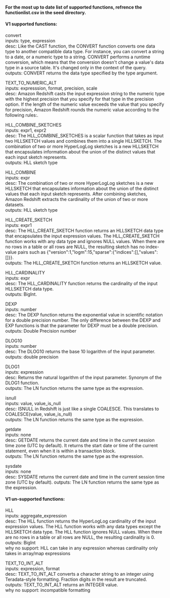 #### For the most up to date list of supported functions, refrence the functionlist.csv in the seed directory.

#### V1 supported functions: 

convert <br>
inputs: type, expression <br>
desc: Like the CAST function, the CONVERT function converts one data type to another compatible data type. For instance, you can convert a string to a date, or a numeric type to a string. CONVERT performs a runtime conversion, which means that the conversion doesn't change a value's data type in a source table. It's changed only in the context of the query. <br>
outputs: CONVERT returns the data type specified by the type argument. <br>

TEXT_TO_NUMERIC_ALT <br>
inputs: expresssion, format, precision, scale <br>
desc: Amazon Redshift casts the input expression string to the numeric type with the highest precision that you specify for that type in the precision option. If the length of the numeric value exceeds the value that you specify for precision, Amazon Redshift rounds the numeric value according to the following rules:. <br>

HLL_COMBINE_SKETCHES <br>
inputs: expr1, expr2 <br>
desc: The HLL_COMBINE_SKETCHES is a scalar function that takes as input two HLLSKETCH values and combines them into a single HLLSKETCH.
The combination of two or more HyperLogLog sketches is a new HLLSKETCH that encapsulates information about the union of the distinct values that each input sketch represents. <br>
outputs: HLL sketch type <br>

HLL_COMBINE <br>
inputs: expr <br>
desc: The combination of two or more HyperLogLog sketches is a new HLLSKETCH that encapsulates information about the union of the distinct values that each input sketch represents. After combining sketches, Amazon Redshift extracts the cardinality of the union of two or more datasets. <br>
outputs: HLL sketch type <br>

HLL_CREATE_SKETCH <br>
inputs: expr1 <br>
desc: The HLL_CREATE_SKETCH function returns an HLLSKETCH data type that encapsulates the input expression values. The HLL_CREATE_SKETCH function works with any data type and ignores NULL values. When there are no rows in a table or all rows are NULL, the resulting sketch has no index-value pairs such as {"version":1,"logm":15,"sparse":{"indices":[],"values":[]}}. <br>
outputs: The HLL_CREATE_SKETCH function returns an HLLSKETCH value. <br>

HLL_CARDINALITY <br>
inputs: expr <br>
desc: The HLL_CARDINALITY function returns the cardinality of the input HLLSKETCH data type. <br>
outputs: BigInt. <br>

DEXP <br>
inputs: number <br>
desc: The DEXP function returns the exponential value in scientific notation for a double precision number. The only difference between the DEXP and EXP functions is that the parameter for DEXP must be a double precision. <br>
outputs: Double Precision number <br>

DLOG10 <br>
inputs: number <br>
desc: The DLOG10 returns the base 10 logarithm of the input parameter. <br>
outputs: double precision <br>

DLOG1 <br>
inputs: expression <br>
desc: Returns the natural logarithm of the input parameter. Synonym of the DLOG1 function. <br>
outputs: The LN function returns the same type as the expression. <br>

isnull <br>
inputs: value, value_is_null <br>
desc: ISNULL in Redshift is just like a single COALESCE. This translates to COALESCE(value, value_is_null) <br>
outputs: The LN function returns the same type as the expression. <br>

getdate <br>
inputs: none <br>
desc: GETDATE returns the current date and time in the current session time zone (UTC by default). It returns the start date or time of the current statement, even when it is within a transaction block. <br>
outputs: The LN function returns the same type as the expression. <br>

sysdate <br>
inputs: none <br>
desc: SYSDATE returns the current date and time in the current session time zone (UTC by default).
outputs: The LN function returns the same type as the expression. <br>

#### V1 un-supported functions: 

HLL <br>
inputs: aggregate_expression <br>
desc: The HLL function returns the HyperLogLog cardinality of the input expression values. The HLL function works with any data types except the HLLSKETCH data type. The HLL function ignores NULL values. When there are no rows in a table or all rows are NULL, the resulting cardinality is 0. <br>
outputs: BigInt <br>
why no support: HLL can take in any expression whereas cardinality only takes in array/map expressions

TEXT_TO_INT_ALT <br>
inputs: expression, format <br>
desc: TEXT_TO_INT_ALT converts a character string to an integer using Teradata-style formatting. Fraction digits in the result are truncated. <br>
outputs: TEXT_TO_INT_ALT returns an INTEGER value. <br>
why no support: incompatible formatting

